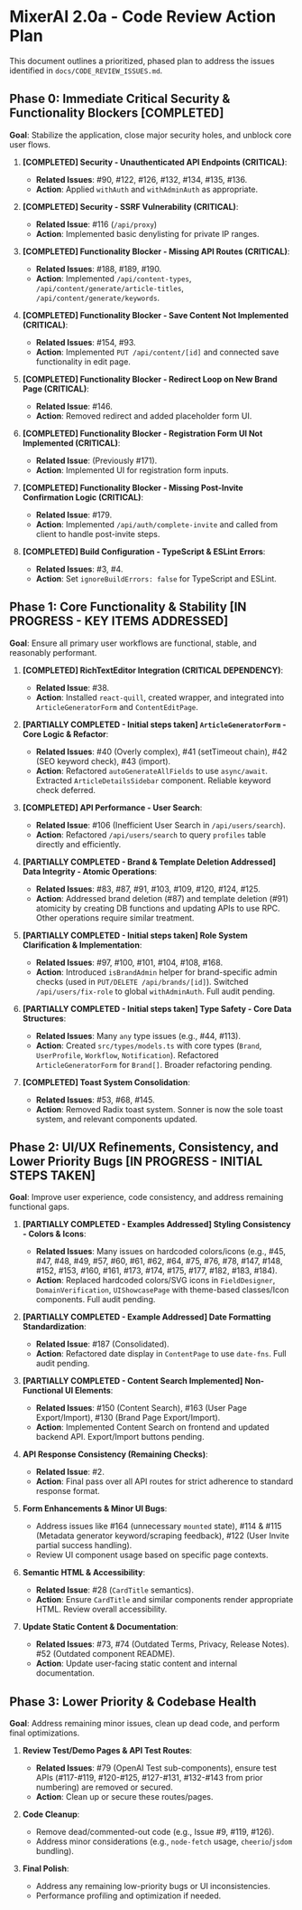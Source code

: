 # MixerAI 2.0a - Code Review Action Plan

This document outlines a prioritized, phased plan to address the issues identified in `docs/CODE_REVIEW_ISSUES.md`.

## Phase 0: Immediate Critical Security & Functionality Blockers [COMPLETED]

**Goal**: Stabilize the application, close major security holes, and unblock core user flows.

1.  **[COMPLETED] Security - Unauthenticated API Endpoints (CRITICAL)**:
    *   **Related Issues**: #90, #122, #126, #132, #134, #135, #136.
    *   **Action**: Applied `withAuth` and `withAdminAuth` as appropriate.

2.  **[COMPLETED] Security - SSRF Vulnerability (CRITICAL)**:
    *   **Related Issue**: #116 (`/api/proxy`)
    *   **Action**: Implemented basic denylisting for private IP ranges.

3.  **[COMPLETED] Functionality Blocker - Missing API Routes (CRITICAL)**:
    *   **Related Issues**: #188, #189, #190.
    *   **Action**: Implemented `/api/content-types`, `/api/content/generate/article-titles`, `/api/content/generate/keywords`.

4.  **[COMPLETED] Functionality Blocker - Save Content Not Implemented (CRITICAL)**:
    *   **Related Issues**: #154, #93.
    *   **Action**: Implemented `PUT /api/content/[id]` and connected save functionality in edit page.

5.  **[COMPLETED] Functionality Blocker - Redirect Loop on New Brand Page (CRITICAL)**:
    *   **Related Issue**: #146.
    *   **Action**: Removed redirect and added placeholder form UI.

6.  **[COMPLETED] Functionality Blocker - Registration Form UI Not Implemented (CRITICAL)**:
    *   **Related Issue**: (Previously #171).
    *   **Action**: Implemented UI for registration form inputs.

7.  **[COMPLETED] Functionality Blocker - Missing Post-Invite Confirmation Logic (CRITICAL)**:
    *   **Related Issue**: #179.
    *   **Action**: Implemented `/api/auth/complete-invite` and called from client to handle post-invite steps.

8.  **[COMPLETED] Build Configuration - TypeScript & ESLint Errors**: 
    *   **Related Issues**: #3, #4.
    *   **Action**: Set `ignoreBuildErrors: false` for TypeScript and ESLint.

## Phase 1: Core Functionality & Stability [IN PROGRESS - KEY ITEMS ADDRESSED]

**Goal**: Ensure all primary user workflows are functional, stable, and reasonably performant.

1.  **[COMPLETED] RichTextEditor Integration (CRITICAL DEPENDENCY)**:
    *   **Related Issue**: #38.
    *   **Action**: Installed `react-quill`, created wrapper, and integrated into `ArticleGeneratorForm` and `ContentEditPage`.

2.  **[PARTIALLY COMPLETED - Initial steps taken] `ArticleGeneratorForm` - Core Logic & Refactor**: 
    *   **Related Issues**: #40 (Overly complex), #41 (setTimeout chain), #42 (SEO keyword check), #43 (import).
    *   **Action**: Refactored `autoGenerateAllFields` to use `async/await`. Extracted `ArticleDetailsSidebar` component. Reliable keyword check deferred.

3.  **[COMPLETED] API Performance - User Search**: 
    *   **Related Issue**: #106 (Inefficient User Search in `/api/users/search`).
    *   **Action**: Refactored `/api/users/search` to query `profiles` table directly and efficiently.

4.  **[PARTIALLY COMPLETED - Brand & Template Deletion Addressed] Data Integrity - Atomic Operations**: 
    *   **Related Issues**: #83, #87, #91, #103, #109, #120, #124, #125.
    *   **Action**: Addressed brand deletion (#87) and template deletion (#91) atomicity by creating DB functions and updating APIs to use RPC. Other operations require similar treatment.

5.  **[PARTIALLY COMPLETED - Initial steps taken] Role System Clarification & Implementation**: 
    *   **Related Issues**: #97, #100, #101, #104, #108, #168.
    *   **Action**: Introduced `isBrandAdmin` helper for brand-specific admin checks (used in `PUT/DELETE /api/brands/[id]`). Switched `/api/users/fix-role` to global `withAdminAuth`. Full audit pending.

6.  **[PARTIALLY COMPLETED - Initial steps taken] Type Safety - Core Data Structures**: 
    *   **Related Issues**: Many `any` type issues (e.g., #44, #113).
    *   **Action**: Created `src/types/models.ts` with core types (`Brand`, `UserProfile`, `Workflow`, `Notification`). Refactored `ArticleGeneratorForm` for `Brand[]`. Broader refactoring pending.

7.  **[COMPLETED] Toast System Consolidation**: 
    *   **Related Issues**: #53, #68, #145.
    *   **Action**: Removed Radix toast system. Sonner is now the sole toast system, and relevant components updated.

## Phase 2: UI/UX Refinements, Consistency, and Lower Priority Bugs [IN PROGRESS - INITIAL STEPS TAKEN]

**Goal**: Improve user experience, code consistency, and address remaining functional gaps.

1.  **[PARTIALLY COMPLETED - Examples Addressed] Styling Consistency - Colors & Icons**: 
    *   **Related Issues**: Many issues on hardcoded colors/icons (e.g., #45, #47, #48, #49, #57, #60, #61, #62, #64, #75, #76, #78, #147, #148, #152, #153, #160, #161, #173, #174, #175, #177, #182, #183, #184).
    *   **Action**: Replaced hardcoded colors/SVG icons in `FieldDesigner`, `DomainVerification`, `UIShowcasePage` with theme-based classes/Icon components. Full audit pending.

2.  **[PARTIALLY COMPLETED - Example Addressed] Date Formatting Standardization**: 
    *   **Related Issue**: #187 (Consolidated).
    *   **Action**: Refactored date display in `ContentPage` to use `date-fns`. Full audit pending.

3.  **[PARTIALLY COMPLETED - Content Search Implemented] Non-Functional UI Elements**: 
    *   **Related Issues**: #150 (Content Search), #163 (User Page Export/Import), #130 (Brand Page Export/Import).
    *   **Action**: Implemented Content Search on frontend and updated backend API. Export/Import buttons pending.

4.  **API Response Consistency (Remaining Checks)**: 
    *   **Related Issue**: #2.
    *   **Action**: Final pass over all API routes for strict adherence to standard response format.

5.  **Form Enhancements & Minor UI Bugs**: 
    *   Address issues like #164 (unnecessary `mounted` state), #114 & #115 (Metadata generator keyword/scraping feedback), #122 (User Invite partial success handling).
    *   Review UI component usage based on specific page contexts.

6.  **Semantic HTML & Accessibility**: 
    *   **Related Issue**: #28 (`CardTitle` semantics).
    *   **Action**: Ensure `CardTitle` and similar components render appropriate HTML. Review overall accessibility.

7.  **Update Static Content & Documentation**: 
    *   **Related Issues**: #73, #74 (Outdated Terms, Privacy, Release Notes). #52 (Outdated component README).
    *   **Action**: Update user-facing static content and internal documentation.

## Phase 3: Lower Priority & Codebase Health

**Goal**: Address remaining minor issues, clean up dead code, and perform final optimizations.

1.  **Review Test/Demo Pages & API Test Routes**: 
    *   **Related Issues**: #79 (OpenAI Test sub-components), ensure test APIs (#117-#119, #120-#125, #127-#131, #132-#143 from prior numbering) are removed or secured.
    *   **Action**: Clean up or secure these routes/pages.

2.  **Code Cleanup**: 
    *   Remove dead/commented-out code (e.g., Issue #9, #119, #126).
    *   Address minor considerations (e.g., `node-fetch` usage, `cheerio`/`jsdom` bundling).

3.  **Final Polish**: 
    *   Address any remaining low-priority bugs or UI inconsistencies.
    *   Performance profiling and optimization if needed. 